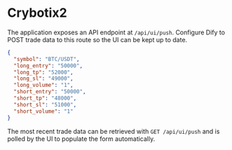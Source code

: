 # Crybotix2

The application exposes an API endpoint at `/api/ui/push`.
Configure Dify to POST trade data to this route so the UI can be kept up to date.

```json
{
  "symbol": "BTC/USDT",
  "long_entry": "50000",
  "long_tp": "52000",
  "long_sl": "49000",
  "long_volume": "1",
  "short_entry": "50000",
  "short_tp": "48000",
  "short_sl": "51000",
  "short_volume": "1"
}
```

The most recent trade data can be retrieved with `GET /api/ui/push` and is polled by the UI to populate the form automatically.

